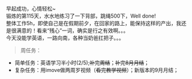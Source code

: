 早起成功，心情轻松~   
锻炼的第115天，水水地练习了一下背部，跳绳500下，Well done!   
整体工作5h，即使自己是在假期前夕，在回家的路上，能保持这样的产出，我还是很满意的！看来“残心”一词，确实是行之有效啊。。。     
今天没能学英语，一路向南，各种当奶爸扛把子。。。
>周任务：
+ 简单任务：英语学习半小时(2/5);~~补完周结~~；~~补完8月月结~~； 
+ 复杂任务：用imove做两周岁视频（~~看完教学视频~~）；新版本的9月月结；
